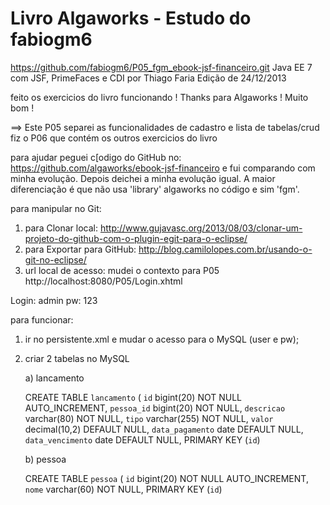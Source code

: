 # Livro Algaworks - Estudo do fabiogm6
https://github.com/fabiogm6/P05_fgm_ebook-jsf-financeiro.git
Java EE 7 com JSF, PrimeFaces e CDI
por Thiago Faria
Edição de 24/12/2013

feito os exercicios do livro
funcionando ! Thanks para Algaworks ! Muito bom !

==> Este P05 separei as funcionalidades de cadastro e lista de tabelas/crud
fiz o P06 que contém os outros exercicios do livro

para ajudar peguei c[odigo do GitHub no:
https://github.com/algaworks/ebook-jsf-financeiro
e fui comparando com minha evolução. Depois deichei a minha evolução igual.
A maior diferenciação é que não usa 'library' algaworks no código e sim 'fgm'.

para manipular no Git:
1) para Clonar local: http://www.gujavasc.org/2013/08/03/clonar-um-projeto-do-github-com-o-plugin-egit-para-o-eclipse/
2) para Exportar para GitHub: http://blog.camilolopes.com.br/usando-o-git-no-eclipse/
3) url local de acesso:
mudei o contexto para P05
http://localhost:8080/P05/Login.xhtml

Login: admin
pw: 123

para funcionar:

1) ir no persistente.xml e mudar o acesso para o MySQL (user e pw);

2) criar 2 tabelas no MySQL

    a) lancamento
    
    CREATE TABLE `lancamento` (
      `id` bigint(20) NOT NULL AUTO_INCREMENT,
      `pessoa_id` bigint(20) NOT NULL,
      `descricao` varchar(80) NOT NULL,
      `tipo` varchar(255) NOT NULL,
      `valor` decimal(10,2) DEFAULT NULL,
      `data_pagamento` date DEFAULT NULL,
      `data_vencimento` date DEFAULT NULL,
      PRIMARY KEY (`id`)


    b) pessoa
    
    CREATE TABLE `pessoa` (
      `id` bigint(20) NOT NULL AUTO_INCREMENT,
      `nome` varchar(60) NOT NULL,
      PRIMARY KEY (`id`)


